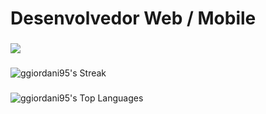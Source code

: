 <div align="start">
  <p align="start">
    <h1>Desenvolvedor Web / Mobile</h1>
  </p>
</div>

###

###

<div align="flex flex-row">
  <p align="start">
  <a href="https://skillicons.dev">
    <img src="https://skillicons.dev/icons?i=javascript,typescript,go,swift,react,tailwindcss,nodejs,ps,figma" />
  </a>
</p>
</div>


###

![ggiordani95's Streak](https://github-readme-streak-stats.herokuapp.com/?user=ggiordani95&theme=gotham&hide_border=false)

###

![ggiordani95's Top Languages](https://github-readme-stats.vercel.app/api/top-langs/?username=ggiordani95&theme=gotham&show_icons=true&hide_border=false&layout=compact)








